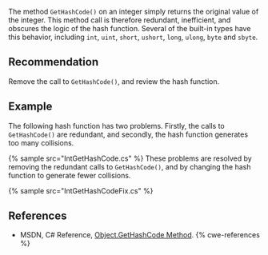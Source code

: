 The method `GetHashCode()` on an integer simply returns the original value of the integer. This method call is therefore redundant, inefficient, and obscures the logic of the hash function. Several of the built-in types have this behavior, including `int`, `uint`, `short`, `ushort`, `long`, `ulong`, `byte` and `sbyte`.


## Recommendation
Remove the call to `GetHashCode()`, and review the hash function.


## Example
The following hash function has two problems. Firstly, the calls to `GetHashCode()` are redundant, and secondly, the hash function generates too many collisions.

{% sample src="IntGetHashCode.cs" %}
These problems are resolved by removing the redundant calls to `GetHashCode()`, and by changing the hash function to generate fewer collisions.

{% sample src="IntGetHashCodeFix.cs" %}

## References
* MSDN, C\# Reference, [Object.GetHashCode Method](https://msdn.microsoft.com/en-us/library/system.object.gethashcode.aspx).
{% cwe-references %}
